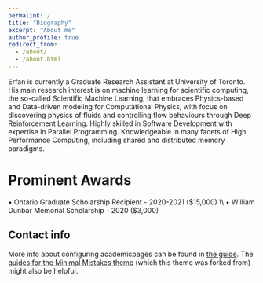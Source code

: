 ```yaml
---
permalink: /
title: "Biography"
excerpt: "About me"
author_profile: true
redirect_from: 
  - /about/
  - /about.html
---
```


Erfan is currently a Graduate Research Assistant at University of Toronto. His main research interest is on machine learning for scientific computing, the so-called Scientific Machine Learning, that embraces Physics-based and Data-driven modeling for Computational Physics, with focus on discovering physics of fluids and controlling flow behaviours through Deep Reinforcement Learning. Highly skilled in Software Development with expertise in Parallel Programming. Knowledgeable in many facets of High Performance Computing, including shared and distributed memory paradigms.

Prominent Awards
======
• Ontario Graduate Scholarship Recipient - 2020-2021 ($15,000) \\
• William Dunbar Memorial Scholarship - 2020 ($3,000)

Contact info
------
More info about configuring academicpages can be found in [the guide](https://academicpages.github.io/markdown/). The [guides for the Minimal Mistakes theme](https://mmistakes.github.io/minimal-mistakes/docs/configuration/) (which this theme was forked from) might also be helpful.
